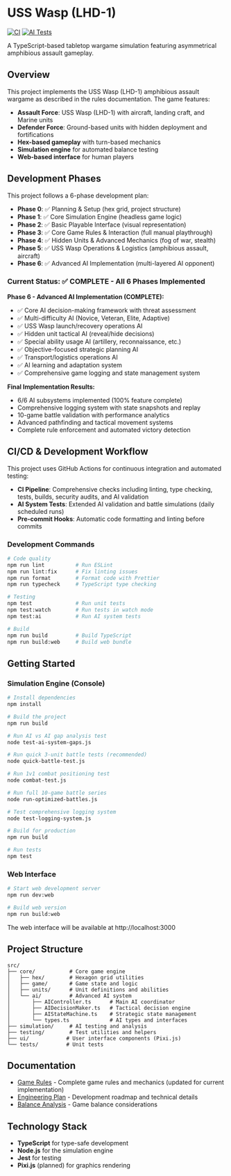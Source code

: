 # USS Wasp (LHD-1)

[![CI](https://github.com/imjasonh/uss-wasp/actions/workflows/ci.yml/badge.svg)](https://github.com/imjasonh/uss-wasp/actions/workflows/ci.yml)
[![AI Tests](https://github.com/imjasonh/uss-wasp/actions/workflows/ai-tests.yml/badge.svg)](https://github.com/imjasonh/uss-wasp/actions/workflows/ai-tests.yml)

A TypeScript-based tabletop wargame simulation featuring asymmetrical amphibious assault gameplay.

## Overview

This project implements the USS Wasp (LHD-1) amphibious assault wargame as described in the rules documentation. The game features:

- **Assault Force**: USS Wasp (LHD-1) with aircraft, landing craft, and Marine units
- **Defender Force**: Ground-based units with hidden deployment and fortifications
- **Hex-based gameplay** with turn-based mechanics
- **Simulation engine** for automated balance testing
- **Web-based interface** for human players

## Development Phases

This project follows a 6-phase development plan:

- **Phase 0**: ✅ Planning & Setup (hex grid, project structure)
- **Phase 1**: ✅ Core Simulation Engine (headless game logic)
- **Phase 2**: ✅ Basic Playable Interface (visual representation)
- **Phase 3**: ✅ Core Game Rules & Interaction (full manual playthrough)
- **Phase 4**: ✅ Hidden Units & Advanced Mechanics (fog of war, stealth)
- **Phase 5**: ✅ USS Wasp Operations & Logistics (amphibious assault, aircraft)
- **Phase 6**: ✅ Advanced AI Implementation (multi-layered AI opponent)

### Current Status: ✅ COMPLETE - All 6 Phases Implemented

**Phase 6 - Advanced AI Implementation (COMPLETE):**
- ✅ Core AI decision-making framework with threat assessment
- ✅ Multi-difficulty AI (Novice, Veteran, Elite, Adaptive)  
- ✅ USS Wasp launch/recovery operations AI
- ✅ Hidden unit tactical AI (reveal/hide decisions)
- ✅ Special ability usage AI (artillery, reconnaissance, etc.)
- ✅ Objective-focused strategic planning AI
- ✅ Transport/logistics operations AI
- ✅ AI learning and adaptation system
- ✅ Comprehensive game logging and state management system

**Final Implementation Results:**
- 6/6 AI subsystems implemented (100% feature complete)
- Comprehensive logging system with state snapshots and replay
- 10-game battle validation with performance analytics  
- Advanced pathfinding and tactical movement systems
- Complete rule enforcement and automated victory detection

## CI/CD & Development Workflow

This project uses GitHub Actions for continuous integration and automated testing:

- **CI Pipeline**: Comprehensive checks including linting, type checking, tests, builds, security audits, and AI validation
- **AI System Tests**: Extended AI validation and battle simulations (daily scheduled runs)
- **Pre-commit Hooks**: Automatic code formatting and linting before commits

### Development Commands

```bash
# Code quality
npm run lint          # Run ESLint
npm run lint:fix      # Fix linting issues
npm run format        # Format code with Prettier
npm run typecheck     # TypeScript type checking

# Testing
npm test              # Run unit tests
npm test:watch        # Run tests in watch mode
npm test:ai           # Run AI system tests

# Build
npm run build         # Build TypeScript
npm run build:web     # Build web bundle
```

## Getting Started

### Simulation Engine (Console)
```bash
# Install dependencies
npm install

# Build the project
npm run build

# Run AI vs AI gap analysis test  
node test-ai-system-gaps.js

# Run quick 3-unit battle tests (recommended)
node quick-battle-test.js

# Run 1v1 combat positioning test
node combat-test.js

# Run full 10-game battle series 
node run-optimized-battles.js

# Test comprehensive logging system
node test-logging-system.js

# Build for production
npm run build

# Run tests
npm test
```

### Web Interface
```bash
# Start web development server
npm run dev:web

# Build web version
npm run build:web
```

The web interface will be available at http://localhost:3000

## Project Structure

```
src/
├── core/           # Core game engine
│   ├── hex/        # Hexagon grid utilities  
│   ├── game/       # Game state and logic
│   ├── units/      # Unit definitions and abilities
│   └── ai/         # Advanced AI system
│       ├── AIController.ts      # Main AI coordinator
│       ├── AIDecisionMaker.ts   # Tactical decision engine
│       ├── AIStateMachine.ts    # Strategic state management
│       └── types.ts             # AI types and interfaces
├── simulation/     # AI testing and analysis
├── testing/        # Test utilities and helpers
├── ui/            # User interface components (Pixi.js)
└── tests/         # Unit tests
```

## Documentation

- [Game Rules](rules.md) - Complete game rules and mechanics (updated for current implementation)
- [Engineering Plan](docs/plan.md) - Development roadmap and technical details
- [Balance Analysis](docs/balance.md) - Game balance considerations

## Technology Stack

- **TypeScript** for type-safe development
- **Node.js** for the simulation engine
- **Jest** for testing
- **Pixi.js** (planned) for graphics rendering